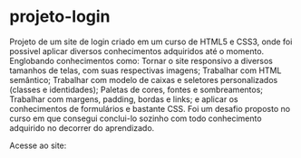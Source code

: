 # projeto-login

Projeto de um site de login criado em um curso de HTML5 e CSS3, onde foi possivel aplicar diversos conhecimentos adquiridos até o momento. Englobando conhecimentos como: Tornar o site responsivo a diversos tamanhos de telas, com suas respectivas imagens; Trabalhar com HTML semântico; Trabalhar com modelo de caixas e seletores personalizados (classes e identidades); Paletas de cores, fontes e sombreamentos; Trabalhar com margens, padding, bordas e links; e aplicar os conhecimentos de formulários e bastante CSS. Foi um desafio proposto no curso em que consegui conclui-lo sozinho com todo conhecimento adquirido no decorrer do aprendizado.

Acesse ao site:
